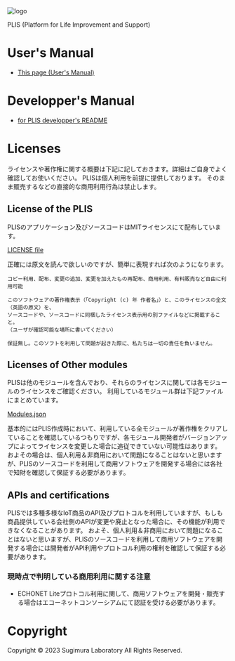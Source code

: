 <img src='https://hiroshi-sugimura.github.io/plis/v1/img/plis_main_yoko_w.png' alt='logo'>

PLIS (Platform for Life Improvement and Support)

# User's Manual

- [This page (User's Manual)](https://plis.sugi-lab.net/)

# Developper's Manual

- [for PLIS developper's README](https://hiroshi-sugimura.github.io/plis//v1/docs/jsdoc/)


# Licenses

ライセンスや著作権に関する概要は下記に記しておきます。詳細はご自身でよく確認してお使いください。
PLISは個人利用を前提に提供しております。
そのまま販売するなどの直接的な商用利用行為は禁止します。


## License of the PLIS

PLISのアプリケーション及びソースコードはMITライセンスにて配布しています。

[LICENSE file](https://github.com/Hiroshi-Sugimura/plis/blob/main/LICENSE)

正確には原文を読んで欲しいのですが、簡単に表現すれば次のようになります。

```
コピー利用、配布、変更の追加、変更を加えたもの再配布、商用利用、有料販売など自由に利用可能

このソフトウェアの著作権表示（「Copyright (c) 年 作者名」）と、このライセンスの全文（英語の原文）を、
ソースコードや、ソースコードに同梱したライセンス表示用の別ファイルなどに掲載すること。
（ユーザが確認可能な場所に書いてください）

保証無し。このソフトを利用して問題が起きた際に、私たちは一切の責任を負いません。
```

## Licenses of Other modules

PLISは他のモジュールを含んでおり、それらのライセンスに関しては各モジュールのライセンスをご確認ください。
利用しているモジュール群は下記ファイルにまとめています。

[Modules.json](https://hiroshi-sugimura.github.io/plis/v1/app/src/modules.json)

基本的にはPLIS作成時において、利用している全モジュールが著作権をクリアしていることを確認しているつもりですが、各モジュール開発者がバージョンアップによってライセンスを変更した場合に追従できていない可能性はあります。
およその場合は、個人利用＆非商用において問題になることはないと思いますが、PLISのソースコードを利用して商用ソフトウェアを開発する場合には各社で知財を確認して保証する必要があります。


## APIs and certifications

PLISでは多種多様なIoT商品のAPI及びプロトコルを利用していますが、もしも商品提供している会社側のAPIが変更や廃止となった場合に、その機能が利用できなくなることがあります。
およそ、個人利用＆非商用において問題になることはないと思いますが、PLISのソースコードを利用して商用ソフトウェアを開発する場合には開発者がAPI利用やプロトコル利用の権利を確認して保証する必要があります。

### 現時点で判明している商用利用に関する注意

- ECHONET Liteプロトコル利用に関して、商用ソフトウェアを開発・販売する場合はエコーネットコンソーシアムにて認証を受ける必要があります。


# Copyright

Copyright © 2023 Sugimura Laboratory All Rights Reserved.


